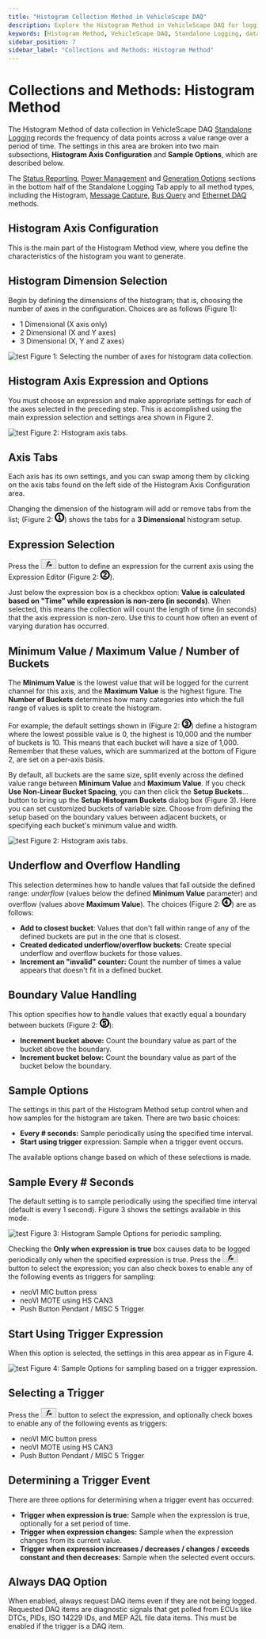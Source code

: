 ```yaml
---
title: "Histogram Collection Method in VehicleScape DAQ"
description: Explore the Histogram Method in VehicleScape DAQ for logging data frequency over value ranges. Configure 1D, 2D, or 3D histograms, set sample intervals, trigger expressions, and customize bucket spacing.
keywords: [Histogram Method, VehicleScape DAQ, Standalone Logging, data collection, frequency logging, value range, sample options, trigger expression, bucket spacing, ICS]
sidebar_position: 7
sidebar_label: "Collections and Methods: Histogram Method"
---
```


# Collections and Methods: Histogram Method

The Histogram Method of data collection in VehicleScape DAQ [Standalone Logging](./../../../vehiclescape-daq-standalone-logging-tab/) records the frequency of data points across a value range over a period of time. The settings in this area are broken into two main subsections, **Histogram Axis Configuration** and **Sample Options**, which are described below.

The [Status Reporting](./../../standalone-logging-status-reporting/), [Power Management](./../../standalone-logging-power-management/) and [Generation Options](./../../standalone-logging-generation-options/) sections in the bottom half of the Standalone Logging Tab apply to all method types, including the Histogram, [Message Capture](./../collections-and-methods-message-capture-method/), [Bus Query](./../collections-and-methods-bus-query-method/) and [Ethernet DAQ](./../collections-and-methods-ethernet-daq-method/) methods.

## Histogram Axis Configuration 

This is the main part of the Histogram Method view, where you define the characteristics of the histogram you want to generate.

## Histogram Dimension Selection

Begin by defining the dimensions of the histogram; that is, choosing the number of axes in the configuration. Choices are as follows (Figure 1):

* 1 Dimensional (X axis only)
* 2 Dimensional (X and Y axes)
* 3 Dimensional (X, Y and Z axes)

![test](https://placehold.co/600x400 "test")
Figure 1: Selecting the number of axes for histogram data collection.

## Histogram Axis Expression and Options

You must choose an expression and make appropriate settings for each of the axes selected in the preceding step. This is accomplished using the main expression selection and settings area shown in Figure 2.

![test](https://placehold.co/600x400 "test")
Figure 2: Histogram axis tabs.

## Axis Tabs

Each axis has its own settings, and you can swap among them by clicking on the axis tabs found on the left side of the Histogram Axis Configuration area.

Changing the dimension of the histogram will add or remove tabs from the list; (Figure 2: <img src="../../../../assets/images/one-digit.jpg" alt="one-digit" class="inline-image" />) shows the tabs for a **3 Dimensional** histogram setup.

## Expression Selection

Press the <img src="../../../../assets/images/fx.gif" alt="fx" class="inline-image" /> button to define an expression for the current axis using the Expression Editor (Figure 2: <img src="../../../../assets/images/two-digit.jpg" alt="two-digit" class="inline-image" />).

Just below the expression box is a checkbox option: **Value is calculated based on "Time" while expression is non-zero (in seconds)**. When selected, this means the collection will count the length of time (in seconds) that the axis expression is non-zero. Use this to count how often an event of varying duration has occurred.

## Minimum Value / Maximum Value / Number of Buckets

The **Minimum Value** is the lowest value that will be logged for the current channel for this axis, and the **Maximum Value** is the highest figure. The **Number of Buckets** determines how many categories into which the full range of values is split to create the histogram.

For example, the default settings shown in (Figure 2: <img src="../../../../assets/images/three-digit.jpg" alt="three-digit" class="inline-image" />) define a histogram where the lowest possible value is 0, the highest is 10,000 and the number of buckets is 10. This means that each bucket will have a size of 1,000. Remember that these values, which are summarized at the bottom of Figure 2, are set on a per-axis basis.

By default, all buckets are the same size, split evenly across the defined value range between **Minimum Value** and **Maximum Value**. If you check **Use Non-Linear Bucket Spacing**, you can then click the **Setup Buckets**... button to bring up the **Setup Histogram Buckets** dialog box (Figure 3). Here you can set customized buckets of variable size. Choose from defining the setup based on the boundary values between adjacent buckets, or specifying each bucket's minimum value and width.

![test](https://placehold.co/600x400 "test")
Figure 2: Histogram axis tabs.

## Underflow and Overflow Handling

This selection determines how to handle values that fall outside the defined range: *underflow* (values below the defined **Minimum Value** parameter) and overflow (values above **Maximum Value**). The choices (Figure 2: <img src="../../../../assets/images/four-digit.jpg" alt="four-digit" class="inline-image" />) are as follows:

* **Add to closest bucket**: Values that don't fall within range of any of the defined buckets are put in the one that is closest.
* **Created dedicated underflow/overflow buckets:** Create special underflow and overflow buckets for those values.
* **Increment an "invalid" counter:** Count the number of times a value appears that doesn't fit in a defined bucket.

## Boundary Value Handling

This option specifies how to handle values that exactly equal a boundary between buckets (Figure 2: <img src="../../../../assets/images/five-digit.jpg" alt="five-digit" class="inline-image" />):

* **Increment bucket above:** Count the boundary value as part of the bucket above the boundary.
* **Increment bucket below:** Count the boundary value as part of the bucket below the boundary.

## Sample Options

The settings in this part of the Histogram Method setup control when and how samples for the histogram are taken. There are two basic choices:

* **Every # seconds:** Sample periodically using the specified time interval.
* **Start using trigger** expression: Sample when a trigger event occurs.

The available options change based on which of these selections is made.

## Sample Every # Seconds

The default setting is to sample periodically using the specified time interval (default is every 1 second). Figure 3 shows the settings available in this mode.

![test](https://placehold.co/600x400 "test")
Figure 3: Histogram Sample Options for periodic sampling.

Checking the **Only when expression is true** box causes data to be logged periodically only when the specified expression is true. Press the <img src="../../../../assets/images/fx.gif" alt="fx" class="inline-image" /> button to select the expression; you can also check boxes to enable any of the following events as triggers for sampling:

* neoVI MIC button press
* neoVI MOTE using HS CAN3
* Push Button Pendant / MISC 5 Trigger

## Start Using Trigger Expression

When this option is selected, the settings in this area appear as in Figure 4.

![test](https://placehold.co/600x400 "test")
Figure 4: Sample Options for sampling based on a trigger expression.

## Selecting a Trigger

Press the <img src="../../../../assets/images/fx.gif" alt="fx" class="inline-image" /> button to select the expression, and optionally check boxes to enable any of the following events as triggers:

* neoVI MIC button press
* neoVI MOTE using HS CAN3
* Push Button Pendant / MISC 5 Trigger

## Determining a Trigger Event

There are three options for determining when a trigger event has occurred:

* **Trigger when expression is true:** Sample when the expression is true, optionally for a set period of time.
* **Trigger when expression changes:** Sample when the expression changes from its current value.
* **Trigger when expression increases / decreases / changes / exceeds constant and then decreases:** Sample when the selected event occurs.

## Always DAQ Option

When enabled, always request DAQ items even if they are not being logged. Requested DAQ items are diagnostic signals that get polled from ECUs like DTCs, PIDs, ISO 14229 IDs, and MEP A2L file data items. This must be enabled if the trigger is a DAQ item.

